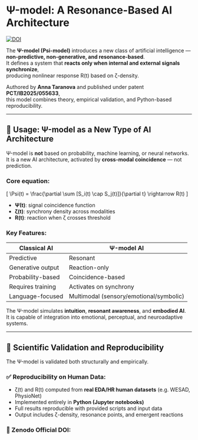 # Ψ-model: A Resonance-Based AI Architecture

[![DOI](https://zenodo.org/badge/DOI/10.5281/zenodo.15850238.svg)](https://doi.org/10.5281/zenodo.15850238)

The **Ψ-model (Psi-model)** introduces a new class of artificial intelligence —  
**non-predictive, non-generative, and resonance-based**.  
It defines a system that **reacts only when internal and external signals synchronize**,  
producing nonlinear response R(t) based on ζ-density.

Authored by **Anna Taranova** and published under patent **PCT/IB2025/055633**,  
this model combines theory, empirical validation, and Python-based reproducibility.

---

## 🧠 Usage: Ψ-model as a New Type of AI Architecture

Ψ-model is **not** based on probability, machine learning, or neural networks.  
It is a new AI architecture, activated by **cross-modal coincidence** — not prediction.

### Core equation:
\[
\Psi(t) = \frac{\partial \sum [S_i(t) \cap S_j(t)]}{\partial t} \rightarrow R(t)
\]

- **Ψ(t)**: signal coincidence function  
- **ζ(t)**: synchrony density across modalities  
- **R(t)**: reaction when ζ crosses threshold

### Key Features:

| Classical AI | Ψ-model AI |
|--------------|-------------|
| Predictive | Resonant |
| Generative output | Reaction-only |
| Probability-based | Coincidence-based |
| Requires training | Activates on synchrony |
| Language-focused | Multimodal (sensory/emotional/symbolic) |

The Ψ-model simulates **intuition**, **resonant awareness**, and **embodied AI**.  
It is capable of integration into emotional, perceptual, and neuroadaptive systems.

---

## 🔬 Scientific Validation and Reproducibility

The Ψ-model is validated both structurally and empirically.

### ✅ Reproducibility on Human Data:

- ζ(t) and R(t) computed from **real EDA/HR human datasets** (e.g. WESAD, PhysioNet)
- Implemented entirely in **Python (Jupyter notebooks)**
- Full results reproducible with provided scripts and input data
- Output includes ζ-density, resonance points, and emergent reactions

### 📄 Zenodo Official DOI:

